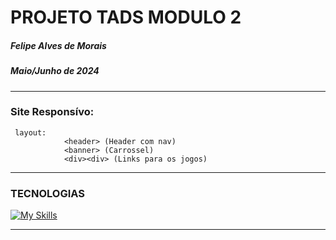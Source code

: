 # PROJETO TADS MODULO 2
##### Felipe Alves de Morais
##### Maio/Junho de  2024

---

### Site Responsívo:
     layout:
                <header> (Header com nav)
                <banner> (Carrossel)
                <div><div> (Links para os jogos)
                
---
### TECNOLOGIAS

[![My Skills](https://skillicons.dev/icons?i=html,scss,js,php&theme=light)](https://skillicons.dev)

---